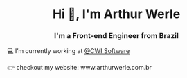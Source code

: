 

<h1 align="center">Hi 👋, I'm Arthur Werle</h1>
<h3 align="center">I'm a Front-end Engineer from Brazil</h3>
<p>💻 I’m currently working at <a href="https://www.cwi.com.br">@CWI Software</a></p>

<p>👉 checkout my website: www.arthurwerle.com.br</p>
